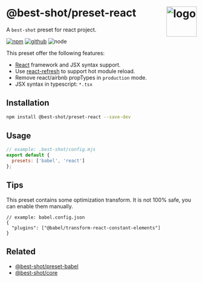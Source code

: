 # @best-shot/preset-react <img src="https://cdn.jsdelivr.net/gh/best-shot/best-shot/packages/core/logo.svg" alt="logo" height="80" align="right">

A `best-shot` preset for react project.

[![npm][npm-badge]][npm-url]
[![github][github-badge]][github-url]
![node][node-badge]

[npm-url]: https://www.npmjs.com/package/@best-shot/preset-react
[npm-badge]: https://img.shields.io/npm/v/@best-shot/preset-react.svg?style=flat-square&logo=npm
[github-url]: https://github.com/best-shot/best-shot/tree/master/packages/preset-react
[github-badge]: https://img.shields.io/npm/l/@best-shot/preset-react.svg?style=flat-square&colorB=blue&logo=github
[node-badge]: https://img.shields.io/node/v/@best-shot/preset-react.svg?style=flat-square&colorB=green&logo=node.js

This preset offer the following features:

- [React](https://reactjs.org/) framework and JSX syntax support.
- Use [react-refresh](https://github.com/pmmmwh/react-refresh-webpack-plugin) to support hot module reload.
- Remove react/airbnb propTypes in `production` mode.
- JSX syntax in typescript: `*.tsx`

## Installation

```bash
npm install @best-shot/preset-react --save-dev
```

## Usage

```mjs
// example: .best-shot/config.mjs
export default {
  presets: ['babel', 'react']
};
```

## Tips

This preset contains some optimization transform.
It is not 100% safe, you can enable them manually.

```jsonc
// example: babel.config.json
{
  "plugins": ["@babel/transform-react-constant-elements"]
}
```

## Related

- [@best-shot/preset-babel](../preset-babel)
- [@best-shot/core](../core)
